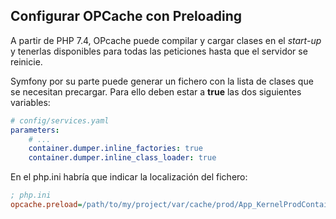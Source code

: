 Configurar OPCache con Preloading
---------------------------------

A partir de PHP 7.4, OPcache puede compilar y cargar clases en el *start-up* y tenerlas disponibles para todas las peticiones hasta que el servidor se reinicie. 

Symfony por su parte puede generar un fichero con la lista de clases que se necesitan precargar. Para ello deben estar a **true** las dos siguientes variables:

```yaml
# config/services.yaml
parameters:
    # ...
    container.dumper.inline_factories: true
    container.dumper.inline_class_loader: true
```

En el php.ini habría que indicar la localización del fichero:

```ini
; php.ini
opcache.preload=/path/to/my/project/var/cache/prod/App_KernelProdContainer.preload.php
```
